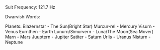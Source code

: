 Suit Frequency: 121.7 Hz

Dwarvish Words:

Planets:
Blazernstar - The Sun(Bright Star)
Murcur-rel - Mercury
Visurn - Venus
Eurnthen - Earth
Lunurn/Simurvern - Luna/The Moon(Sea Mover)
Marn - Mars
Juuptern - Jupiter 
Satiter - Saturn
Uriis - Uranus
Nisturn - Neptune